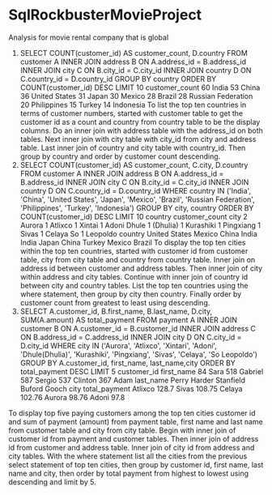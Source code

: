 # SqlRockbusterMovieProject
Analysis for movie rental company that is global
1) SELECT COUNT(customer_id) AS customer_count, D.country
FROM customer A
INNER JOIN address B ON A.address_id = B.address_id INNER JOIN city C ON B.city_id = C.city_id
INNER JOIN country D ON C.country_id = D.country_id GROUP BY country
ORDER BY COUNT(customer_id) DESC
LIMIT 10
customer_count
60 India
53 China
36 United States
31 Japan
30 Mexico
28 Brazil
28 Russian Federation 20 Philippines
15 Turkey
14 Indonesia
To list the top ten countries in terms of customer numbers, started with customer table to get the customer id as a count and country from country table to be the display columns. Do an inner join with address table with the address_id on both tables. Next inner join with city table with city_id from city and address table. Last inner join of country and city table with country_id. Then group by country and order by customer count descending.
2) SELECT COUNT(customer_id) AS customer_count, C.city, D.country
FROM customer A
INNER JOIN address B ON A.address_id = B.address_id
INNER JOIN city C ON B.city_id = C.city_id
INNER JOIN country D ON C.country_id = D.country_id
WHERE country IN ('India', 'China', 'United States', 'Japan', 'Mexico', 'Brazil', 'Russian Federation', 'Philippines', 'Turkey', 'Indonesia')
GROUP BY city, country
ORDER BY COUNT(customer_id) DESC
LIMIT 10
country
customer_count city
2 Aurora 1 Atlixco
1 Xintai 1 Adoni Dhule
1 (Dhulia) 1 Kurashiki 1 Pingxiang 1 Sivas
1 Celaya
So
1 Leopoldo
country United States Mexico China
India
India Japan China Turkey Mexico
Brazil
To display the top ten cities within the top ten countries, started with customer id from customer table, city from city table and country from country table. Inner join on address id between customer and address tables. Then inner join of city within address and city tables. Continue with inner join of country id between city and country tables. List the top ten countries using the where statement, then group by city then country. Finally order by customer count from greatest to least using descending.
3) SELECT A.customer_id, B.first_name, B.last_name, D.city, SUM(A.amount) AS total_payment
FROM payment A
INNER JOIN customer B ON A.customer_id = B.customer_id
INNER JOIN address C ON B.address_id = C.address_id
INNER JOIN city D ON C.city_id = D.city_id
WHERE city IN ('Aurora', 'Atlixco', 'Xintari', 'Adoni', 'Dhule(Dhulia)', 'Kurashiki', 'Pingxiang', 'Sivas', 'Celaya', 'So Leopoldo')
GROUP BY A.customer_id, first_name, last_name,city
ORDER BY total_payment DESC
LIMIT 5
customer_id first_name 84 Sara
518 Gabriel 587 Sergio 537 Clinton 367 Adam
last_name Perry Harder Stanfield Buford Gooch
city total_payment Atlixco 128.7 Sivas 108.75 Celaya 102.76 Aurora 98.76 Adoni 97.8

To display top five paying customers among the top ten cities customer id and sum of payment (amount) from payment table, first name and last name from customer table and city from city table.
Begin with inner join of customer id from payment and customer tables. Then inner join of address id from customer and address table. Inner join of city id from address and city tables. With the where statement list all the cities from the previous select statement of top ten cities, then group by customer id, first name, last name and city, then order by total payment from highest to lowest using descending and limit by 5.
